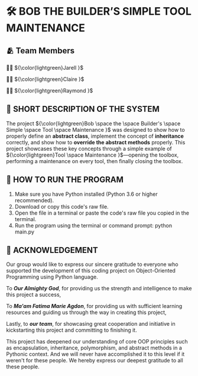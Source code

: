 # **🛠️ BOB THE BUILDER’S SIMPLE TOOL MAINTENANCE**

##  🫂 **Team Members** 
👦🏻 ${\color{lightgreen}Jarell }$ 

👧🏻 ${\color{lightgreen}Claire }$ 

👦🏻 ${\color{lightgreen}Raymond }$ 

## 📝 **SHORT DESCRIPTION OF THE SYSTEM**
The project ${\color{lightgreen}Bob \space the \space Builder's \space Simple \space Tool \space Maintenance }$ was designed to show how to properly define an __**abstract class**__, implement the concept of __**inheritance**__ correctly,
and show how to __**override the abstract methods**__ properly. This project showcases these key concepts through a simple example of ${\color{lightgreen}Tool \space Maintenance }$—opening the toolbox, performing a maintenance on every tool, then finally closing the toolbox.

## 🧠 **HOW TO RUN THE PROGRAM**

1. Make sure you have Python installed (Python 3.6 or higher recommended).
2. Download or copy this code's raw file.
3. Open the file in a terminal or paste the code's raw file you copied in the terminal.
4. Run the program using the terminal or command prompt: python main.py


## __📜 ACKNOWLEDGEMENT__
Our group would like to express our sincere gratitude to everyone who supported the development of this coding project on Object-Oriented Programming using Python language.

To ***Our Almighty God***, for providing us the strength and intelligence to make this project a success,

To ***Ma'am Fatima Marie Agdon***, for providing us with sufficient learning resources and guiding us through the way in creating this project,

Lastly, to ***our team***, for showcasing great cooperation and initiative in kickstarting this project and committing to finishing it.


This project has deepened our understanding of core OOP principles such as encapsulation, inheritance, polymorphism, and abstract methods in a Pythonic context. 
And we will never have accomplished it to this level if it weren't for these people. We hereby express our deepest gratitude to all these people.
